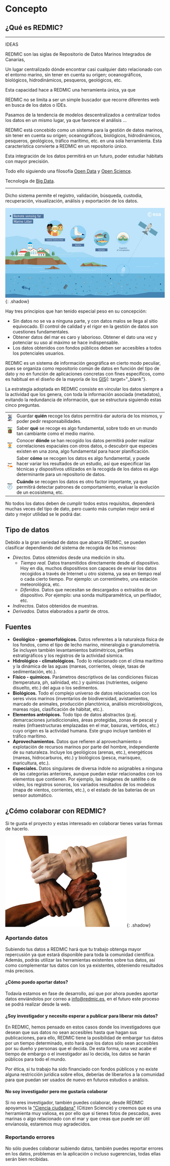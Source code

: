 # Concepto
## ¿Qué es REDMIC?

---
IDEAS

REDMIC son las siglas de Repositorio de Datos Marinos Integrados de Canarias, 

Un lugar centralizado dónde encontrar casi cualquier dato relacionado con el entorno marino, sin tener en cuenta su origen; oceanográficos, biológicos, hidrodinámicos, pesqueros, geológicos, etc.

Esta capacidad hace a REDMIC una herramienta única, ya que

REDMIC no se limita a ser un simple buscador que recorre diferentes web en busca de los datos o IDEs.

Pasamos de la tendencia de modelos descentralizados a centralizar todos los datos en un mismo lugar, ya que favorece el análisis ...


REDMIC está concebido como un sistema para la gestión de datos marinos, sin tener en cuenta su origen; oceanográficos, biológicos, hidrodinámicos, pesqueros, geológicos, tráfico marítimo, etc. en una sola herramienta. Esta característica convierte a REDMIC en un repositorio único.


Esta integración de los datos permitirá en un futuro, poder estudiar hábitats con mayor precisión.

Todo ello siguiendo una filosofía [Open Data](https://es.wikipedia.org/wiki/Datos_abiertos) y [Open Science](https://es.wikipedia.org/wiki/Ciencia_abierta).

Tecnología de [Big Data](https://es.wikipedia.org/wiki/Macrodatos).

---

Dicho sistema permite el registro, validación, búsqueda, custodia, recuperación, visualización, análisis y exportación de los datos.

![data_sources](images/data_sources.jpg){: .shadow}

Hay tres principios que han tenido especial peso en su concepción:

* Sin datos no se va a ninguna parte, y con datos malos se llega al sitio equivocado. El control de calidad y el rigor en la gestión de datos son cuestiones fundamentales.
* Obtener datos del mar es caro y laborioso. Obtener el dato una vez y potenciar su uso al máximo se hace indispensable.
* Los datos obtenidos con fondos públicos deben ser accesibles a todos los potenciales usuarios.

REDMIC es un sistema de información geográfica en cierto modo peculiar, pues se organiza como repositorio común de datos en función del tipo de dato y no en función de aplicaciones concretas con fines específicos, como es habitual en el diseño de la mayoría de los [GIS](https://es.wikipedia.org/wiki/Sistema_de_informaci%C3%B3n_geogr%C3%A1fica){: target="_blank"}.

La estrategia adoptada en REDMIC consiste en vincular los datos siempre a la actividad que los genera, con toda la información asociada (metadatos), evitando la redundancia de información, que se estructura siguiendo estas cinco preguntas.

| | |
|:-:|-|
| ![who](images/diver.png)   | Guardar **quién** recoge los datos permitirá dar autoria de los mismos, y poder pedir responsabilidades. |
| ![what](images/turtle.png) | Saber **qué** se recoge es algo fundamental, sobre todo en un mundo tan cambiante como el medio marino. |
| ![where](images/point.png) | Conocer **dónde** se han recogido los datos permitirá poder realizar correlaciones espaciales con otros datos, o descubrir que especies existen en una zona, algo fundamental para hacer planificación. |
| ![how](images/catcher.png) | Saber **cómo** se recogen los datos es algo fundamental, y puede hacer variar los resultados de un estudio, así que especificar las técnicas y dispositivos utilizados en la recogida de los datos es algo determinante para un repositorio de datos. |
| ![when](images/clock.png)  | **Cuándo** se recogen los datos es otro factor importante, ya que permitirá detectar patrones de comportamiento, evaluar la evolución de un ecosistema, etc. |

No todos los datos deben de cumplir todos estos requisitos, dependerá muchas veces del tipo de dato, pero cuanto más cumplan mejor será el dato y mejor utilidad se le podrá dar.

## Tipo de datos
Debido a la gran variedad de datos que abarca REDMIC, se pueden clasificar dependiendo del sistema de recogida de los mismos:

* *Directos.* Datos obtenidos desde una medición in situ.
    * *Tiempo real.* Datos transmitidos directamente desde el dispositivo. Hoy en día, muchos dispositivos son capaces de enviar los datos recogidos a través de Internet u otro sistema, ya sea en tiempo real o cada cierto tiempo. Por ejemplo: un correntímetro, una estación meteorológica, etc.
    * *Diferidos.* Datos que necesitan se descargados o extraídos de un dispositivo. Por ejemplo: una sonda multiparamétrica, un perfilador, etc.
* *Indirectos.* Datos obtenidos de muestras.
* *Derivados.* Datos elaborados a partir de otros.


## Fuentes
* **Geológico - geomorfológicos.** Datos referentes a la naturaleza física de los fondos, como el tipo de lecho marino, mineralogía o granulometría. Se incluyen también levantamientos batimétricos, perfiles estratigráficos y los registros de la actividad sísmica.
* **Hidrológico - climatológicos.** Todo lo relacionado con el clima marítimo y la dinámica de las aguas (mareas, corrientes, oleaje, tasas de sedimentación, etc.).
* **Físico - químicos.** Parámetros descriptivos de las condiciones físicas (temperatura, ph, salinidad, etc.) y químicas (nutrientes, oxígeno disuelto, etc.) del agua o los sedimentos.
* **Biológicos.** Todo el complejo universo de datos relacionados con los seres vivos marinos (inventarios de biodiversidad, avistamientos, marcado de animales, producción planctónica, análisis microbiológicos, mareas rojas, clasificación de hábitat, etc.).
* **Elementos antrópicos.** Todo tipo de datos abstractos (p.ej. demarcaciones jurisdiccionales, áreas protegidas, zonas de pesca) y reales (infraestructuras emplazadas en el mar, basuras, vertidos, etc.) cuyo origen es la actividad humana. Este grupo incluye también el tráfico marítimo.
* **Aprovechamientos.** Datos que refieren al aprovechamiento o explotación de recursos marinos por parte del hombre, independiente de su naturaleza. Incluye los geológicos (arenas, etc.), energéticos (mareas, hidrocarburos, etc.) y biológicos (pesca, marisqueo, maricultura, etc.).
* **Especiales.** Datos singulares de diversa índole no asignables a ninguna de las categorías anteriores, aunque puedan estar relacionados con los elementos que contienen. Por ejemplo, las imágenes de satélite o de vídeo, los registros sonoros, los variados resultados de los modelos (mapa de vientos, corrientes, etc.), o el estado de las baterías de un sensor automático.


## ¿Cómo colaborar con REDMIC?
Si te gusta el proyecto y estas interesado en colaborar tienes varias formas de hacerlo.

![hands](images/hands.png){: .shadow}

### Aportando datos
Subiendo tus datos a REDMIC hará que tu trabajo obtenga mayor repercusión ya que estará disponible para toda la comunidad científica. Además, podrás utilizar las herramientas existentes sobre tus datos, así como complementar tus datos con los ya existentes, obteniendo resultados más precisos.

#### ¿Cómo puedo aportar datos?
Todavía estamos en fase de desarrollo, así que por ahora puedes aportar datos enviándolos por correo a [info@redmic.es](mailto:info@redmic.es), en el futuro este proceso se podrá realizar desde la web.

#### ¿Soy investigador y necesito esperar a publicar para liberar mis datos?
En REDMIC, hemos pensado en estos casos donde los investigadores que desean que sus datos no sean accesibles hasta que hagan sus publicaciones, para ello, REDMIC tiene la posibilidad de embargar tus datos por un tiempo determinado, esto hará que los datos sólo sean accesibles por su dueño y personas que el decida. De esta forma, una vez acabe el tiempo de embargo o el investigador así lo decida, los datos se harán públicos para todo el mundo.

Por ética, si tu trabajo ha sido financiado con fondos públicos y no existe alguna restricción jurídica sobre ellos, deberías de liberarlos a la comunidad para que puedan ser usados de nuevo en futuros estudios o análisis.

#### No soy investigador pero me gustaría colaborar
Si no eres investigador, también puedes colaborar, desde REDMIC apoyamos la ["Ciencia ciudadana"](https://es.wikipedia.org/wiki/Ciencia_ciudadana) (Citizen Sciencie) y creemos que es una herramienta muy valiosa, es por ello que si tienes fotos de pescados, aves marinas o algo relacionado con el mar y que creas que puede ser útil envíanosla, estaremos muy agradecidos.

### Reportando errores
No sólo puedes colaborar subiendo datos, también puedes reportar errores en los datos, problemas en la aplicación o incluso sugerencias, todas ellas serán bien recibidas.
